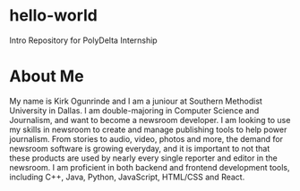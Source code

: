 # hello-world
Intro Repository for PolyDelta Internship
# About Me
My name is Kirk Ogunrinde and I am a juniour at Southern Methodist University in Dallas. I am double-majoring in Computer Science and Journalism, and want to become a newsroom developer. I am looking to use my skills in newsroom to create and manage publishing tools to help power journalism. From stories to audio, video, photos and more, the demand for newsroom software is growing everyday, and it is important to not that these products are used by nearly every single reporter and editor in the newsroom. I am proficient in both backend and frontend development tools, including C++, Java, Python, JavaScript, HTML/CSS and React. 
